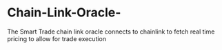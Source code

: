 # Chain-Link-Oracle-
The Smart Trade chain link oracle connects to chainlink to fetch real time pricing to allow for trade execution 
